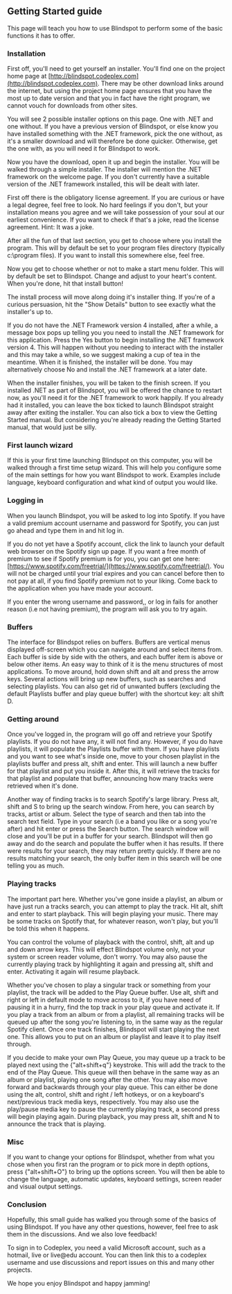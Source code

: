 ## Getting Started guide

This page will teach you how to use Blindspot to perform some of the basic functions it has to offer. 

### Installation

First off, you'll need to get yourself an installer. You'll find one on the project home page at [http://blindspot.codeplex.com](http://blindspot.codeplex.com). There may be other download links around the internet, but using the project home page ensures that you have the most up to date version and that you in fact have the right program, we cannot vouch for downloads from other sites. 

You will see 2 possible installer options on this page. One with .NET and one without. If you have a previous version of Blindspot, or else know you have installed something with the .NET framework, pick the one without, as it's a smaller download and will therefore be done quicker. Otherwise, get the one with, as you will need it for Blindspot to work. 

Now you have the download, open it up and begin the installer. You will be walked through a simple installer. The installer will mention the .NET framework on the welcome page. If you don't currently have a suitable version of the .NET framework installed, this will be dealt with later.

First off there is the obligatory license agreement. If you are curious or have a legal degree, feel free to look. No hard feelings if you don't, but your installation means you agree and we will take possession of your soul at our earliest convenience. If you want to check if that's a joke, read the license agreement. Hint: It was a joke. 

After all the fun of that last section, you get to choose where you install the program. This will by default be set to your program files directory (typically c:\program files). If you want to install this somewhere else, feel free. 

Now you get to choose whether or not to make a start menu folder. This will by default be set to Blindspot. Change and adjust to your heart's content. When you're done, hit that install button!

The install process will move along doing it's installer thing. If you're of a curious persuasion, hit the "Show Details" button to see exactly what the installer's up to. 

If you do not have the .NET Framework version 4 installed, after a while, a message box pops up telling you you need to install the .NET framework for this application. Press the Yes button to begin installing the .NET framework version 4. This will happen without you needing to interact with the installer and this may take a while, so we suggest making a cup of tea in the meantime. When it is finished, the installer will be done. You may alternatively choose No and install the .NET framework at a later date. 

When the installer finishes, you will be taken to the finish screen. If you installed .NET as part of Blindspot, you will be offered the chance to restart now, as you'll need it for the .NET framework to work happily. If you already had it installed, you can leave the box ticked to launch Blindspot straight away after exiting the installer. You can also tick a box to view the Getting Started manual. But considering you're already reading the Getting Started manual, that would just be silly. 

### First launch wizard

If this is your first time launching Blindspot on this computer, you will be walked through a first time setup wizard. This will help you configure some of the main settings for how you want Blindspot to work. Examples include language, keyboard configuration and what kind of output you would like.

### Logging in

When you launch Blindspot, you will be asked to log into Spotify. If you have a valid premium account username and password for Spotify, you can just go ahead and type them in and hit log in. 

If you do not yet have a Spotify account, click the link to launch your default web browser on the Spotify sign up page. If you want a free month of premium to see if Spotify premium is for you, you can get one here: [https://www.spotify.com/freetrial/](https://www.spotify.com/freetrial/). You will not be charged until your trial expires and you can cancel before then to not pay at all, if you find Spotify premium not to your liking. Come back to the application when you have made your account. 

If you enter the wrong username and password,, or log in fails for another reason (i.e not having premium), the program will ask you to try again. 

### Buffers

The interface for Blindspot relies on buffers. Buffers are vertical menus displayed off-screen which you can navigate around and select items from. Each buffer is side by side with the others, and each buffer item is above or below other items. An easy way to think of it is the menu structures of most applications. To move around, hold down shift and alt and press the arrow keys. Several actions will bring up new buffers, such as searches and selecting playlists. You can also get rid of unwanted buffers (excluding the default Playlists buffer and play queue buffer) with the shortcut key: alt shift D.

### Getting around

Once you've logged in, the program will go off and retrieve your Spotify playlists. If you do not have any, it will not find any. However, if you do have playlists, it will populate the Playlists buffer with them. If you have playlists and you want to see what's inside one, move to your chosen playlist in the playlists buffer and press alt, shift and enter. This will launch a new buffer for that playlist and put you inside it. After this, it will retrieve the tracks for that playlist and populate that buffer, announcing how many tracks were retrieved when it's done. 

Another way of finding tracks is to search Spotify's large library. Press alt, shift and S to bring up the search window. From here, you can search by tracks, artist or album. Select the type of search and then tab into the search text field. Type in your search (i.e a band you like or a song you're after) and hit enter or press the Search button. The search window will close and you'll be put in a buffer for your search. Blindspot will then go away and do the search and populate the buffer when it has results. If there were results for your search, they may return pretty quickly. If there are no results matching your search, the only buffer item in this search will be one telling you as much. 

### Playing tracks

The important part here. Whether you've gone inside a playlist, an album or have just run a tracks search, you can attempt to play the track. Hit alt, shift and enter to start playback. This will begin playing your music. There may be some tracks on Spotify that, for whatever reason, won't play, but you'll be told this when it happens. 

You can control the volume of playback with the control, shift, alt and up and down arrow keys. This will effect Blindspot volume only, not your system or screen reader volume, don't worry. You may also pause the currently playing track by highlighting it again and pressing alt, shift and enter. Activating it again will resume playback. 

Whether you've chosen to play a singular track or something from your playlist, the track will be added to the Play Queue buffer. Use alt, shift and right or left in default mode to move across to it, if you have need of pausing it in a hurry, find the top track in your play queue and activate it. If you play a track from an album or from a playlist, all remaining tracks will be queued up after the song you're listening to, in the same way as the regular Spotify client. Once one track finishes, Blindspot will start playing the next one. This allows you to put on an album or playlist and leave it to play itself through. 

If you decide to make your own Play Queue, you may queue up a track to be played next using the {"alt+shift+q"} keystroke. This will add the track to the end of the Play Queue. This queue will then behave in the same way as an album or playlist, playing one song after the other. You may also move forward and backwards through your play queue. This can either be done using the alt, control, shift and right / left hotkeys, or on a keyboard's next/previous track media keys, respectively. You may also use the play/pause media key to pause the currently playing track, a second press will begin playing again. During playback, you may press alt, shift and N to announce the track that is playing. 

### Misc

If you want to change your options for Blindspot, whether from what you chose when you first ran the program or to pick more in depth options, press {"alt+shift+O"} to bring up the options screen. You will then be able to change the language, automatic updates, keyboard settings, screen reader and visual output settings. 

### Conclusion

Hopefully, this small guide has walked you through some of the basics of using Blindspot. If you have any other questions, however, feel free to ask them in the discussions. And we also love feedback!

To sign in to Codeplex, you need a valid Microsoft account, such as a hotmail, live or live@edu account. You can then link this to a codeplex username and use discussions and report issues on this and many other projects.

We hope you enjoy Blindspot and happy jamming!
